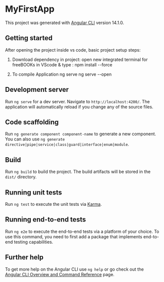 # MyFirstApp

This project was generated with [Angular CLI](https://github.com/angular/angular-cli) version 14.1.0.


## Getting started

After opening the project inside vs code,
basic project setup steps:
1. Download dependency in project: open new integrated terminal for freeBOOKs in VScode & type : 
	  npm install --force
   
2. To compile Application
	  ng serve
	  ng serve --open 

## Development server

Run `ng serve` for a dev server. Navigate to `http://localhost:4200/`. The application will automatically reload if you change any of the source files.

## Code scaffolding

Run `ng generate component component-name` to generate a new component. You can also use `ng generate directive|pipe|service|class|guard|interface|enum|module`.

## Build

Run `ng build` to build the project. The build artifacts will be stored in the `dist/` directory.

## Running unit tests

Run `ng test` to execute the unit tests via [Karma](https://karma-runner.github.io).

## Running end-to-end tests

Run `ng e2e` to execute the end-to-end tests via a platform of your choice. To use this command, you need to first add a package that implements end-to-end testing capabilities.

## Further help

To get more help on the Angular CLI use `ng help` or go check out the [Angular CLI Overview and Command Reference](https://angular.io/cli) page.
